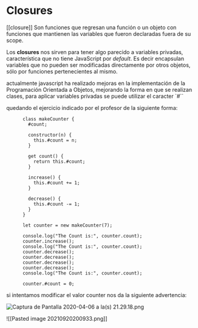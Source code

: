 # Closures

[[closure]] Son funciones que regresan una función o un objeto con funciones que mantienen las variables que fueron declaradas fuera de su scope.

Los **closures** nos sirven para tener algo parecido a variables privadas, característica que no tiene JavaScript por _default_. Es decir encapsulan variables que no pueden ser modificadas directamente por otros objetos, sólo por funciones pertenecientes al mismo.

actualmente javascript ha realizado mejoras en la implementación de la Programación Orientada a Objetos, mejorando la forma en que se realizan clases, para aplicar variables privadas se puede utilizar el caracter `#``

quedando el ejercicio indicado por el profesor de la siguiente forma:

```
      class makeCounter {
        #count;

        constructor(n) {
          this.#count = n;
        }

        get count() {
          return this.#count;
        }

        increase() {
          this.#count += 1;
        }

        decrease() {
          this.#count -= 1;
        }
      }

      let counter = new makeCounter(7);

      console.log("The Count is:", counter.count);
      counter.increase();
      console.log("The Count is:", counter.count);
      counter.decrease();
      counter.decrease();
      counter.decrease();
      counter.decrease();
      console.log("The Count is:", counter.count);

      counter.#count = 0;
```

si intentamos modificar el valor counter nos da la siguiente advertencia:

![Captura de Pantalla 2020-04-06 a la(s) 21.29.18.png](https://static.platzi.com/media/user_upload/Captura%20de%20Pantalla%202020-04-06%20a%20la%28s%29%2021.29.18-e06990f4-6094-4338-b64d-b59c3d281fda.jpg)

![[Pasted image 20210920200933.png]]